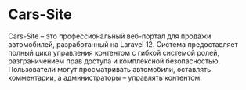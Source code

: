 # Cars-Site
Cars-Site – это профессиональный веб-портал для продажи автомобилей, разработанный на Laravel 12. Система предоставляет полный цикл управления контентом с гибкой системой ролей, разграничением прав доступа и комплексной безопасностью. Пользователи могут просматривать автомобили, оставлять комментарии, а администраторы – управлять контентом.
